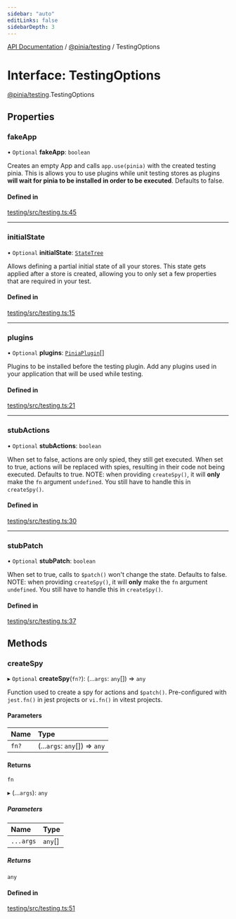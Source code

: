 ```yaml
---
sidebar: "auto"
editLinks: false
sidebarDepth: 3
---
```


[API Documentation](../index.md) / [@pinia/testing](../modules/pinia_testing.md) / TestingOptions

# Interface: TestingOptions

[@pinia/testing](../modules/pinia_testing.md).TestingOptions

## Properties

### fakeApp

• `Optional` **fakeApp**: `boolean`

Creates an empty App and calls `app.use(pinia)` with the created testing
pinia. This is allows you to use plugins while unit testing stores as
plugins **will wait for pinia to be installed in order to be executed**.
Defaults to false.

#### Defined in

[testing/src/testing.ts:45](https://github.com/vuejs/pinia/blob/d96dca2/packages/testing/src/testing.ts#L45)

___

### initialState

• `Optional` **initialState**: [`StateTree`](../modules/pinia.md#statetree)

Allows defining a partial initial state of all your stores. This state gets applied after a store is created,
allowing you to only set a few properties that are required in your test.

#### Defined in

[testing/src/testing.ts:15](https://github.com/vuejs/pinia/blob/d96dca2/packages/testing/src/testing.ts#L15)

___

### plugins

• `Optional` **plugins**: [`PiniaPlugin`](pinia.PiniaPlugin.md)[]

Plugins to be installed before the testing plugin. Add any plugins used in
your application that will be used while testing.

#### Defined in

[testing/src/testing.ts:21](https://github.com/vuejs/pinia/blob/d96dca2/packages/testing/src/testing.ts#L21)

___

### stubActions

• `Optional` **stubActions**: `boolean`

When set to false, actions are only spied, they still get executed. When
set to true, actions will be replaced with spies, resulting in their code
not being executed. Defaults to true. NOTE: when providing `createSpy()`,
it will **only** make the `fn` argument `undefined`. You still have to
handle this in `createSpy()`.

#### Defined in

[testing/src/testing.ts:30](https://github.com/vuejs/pinia/blob/d96dca2/packages/testing/src/testing.ts#L30)

___

### stubPatch

• `Optional` **stubPatch**: `boolean`

When set to true, calls to `$patch()` won't change the state. Defaults to
false. NOTE: when providing `createSpy()`, it will **only** make the `fn`
argument `undefined`. You still have to handle this in `createSpy()`.

#### Defined in

[testing/src/testing.ts:37](https://github.com/vuejs/pinia/blob/d96dca2/packages/testing/src/testing.ts#L37)

## Methods

### createSpy

▸ `Optional` **createSpy**(`fn?`): (...`args`: `any`[]) => `any`

Function used to create a spy for actions and `$patch()`. Pre-configured
with `jest.fn()` in jest projects or `vi.fn()` in vitest projects.

#### Parameters

| Name | Type |
| :------ | :------ |
| `fn?` | (...`args`: `any`[]) => `any` |

#### Returns

`fn`

▸ (...`args`): `any`

##### Parameters

| Name | Type |
| :------ | :------ |
| `...args` | `any`[] |

##### Returns

`any`

#### Defined in

[testing/src/testing.ts:51](https://github.com/vuejs/pinia/blob/d96dca2/packages/testing/src/testing.ts#L51)
